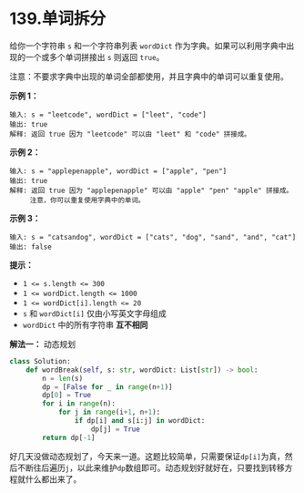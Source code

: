 # 139.单词拆分

给你一个字符串 `s` 和一个字符串列表 `wordDict` 作为字典。如果可以利用字典中出现的一个或多个单词拼接出 `s` 则返回 `true`。

注意：不要求字典中出现的单词全部都使用，并且字典中的单词可以重复使用。

**示例 1：**

```apach
输入: s = "leetcode", wordDict = ["leet", "code"]
输出: true
解释: 返回 true 因为 "leetcode" 可以由 "leet" 和 "code" 拼接成。
```

**示例 2：**

```apach
输入: s = "applepenapple", wordDict = ["apple", "pen"]
输出: true
解释: 返回 true 因为 "applepenapple" 可以由 "apple" "pen" "apple" 拼接成。
     注意，你可以重复使用字典中的单词。
```

**示例 3：**

```apach
输入: s = "catsandog", wordDict = ["cats", "dog", "sand", "and", "cat"]
输出: false
```

**提示：**

- `1 <= s.length <= 300`
- `1 <= wordDict.length <= 1000`
- `1 <= wordDict[i].length <= 20`
- `s` 和 `wordDict[i]` 仅由小写英文字母组成
- `wordDict` 中的所有字符串 **互不相同**

**解法一：** 动态规划

```python
class Solution:
    def wordBreak(self, s: str, wordDict: List[str]) -> bool:
        n = len(s)
        dp = [False for _ in range(n+1)]
        dp[0] = True
        for i in range(n):
            for j in range(i+1, n+1):
                if dp[i] and s[i:j] in wordDict:
                    dp[j] = True
        return dp[-1]
```

好几天没做动态规划了，今天来一道。这题比较简单，只需要保证`dp[i]`为真，然后不断往后遍历`j`，以此来维护`dp`数组即可。动态规划好就好在，只要找到转移方程就什么都出来了。
